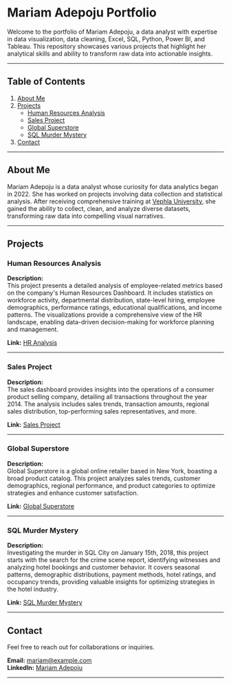 # Mariam Adepoju Portfolio

Welcome to the portfolio of Mariam Adepoju, a data analyst with expertise in data visualization, data cleaning, Excel, SQL, Python, Power BI, and Tableau. This repository showcases various projects that highlight her analytical skills and ability to transform raw data into actionable insights.

---

## Table of Contents
1. [About Me](https://mariam.vercel.app/index.html#home)
2. [Projects](https://mariam.vercel.app/index.html#projects)
   - [Human Resources Analysis](https://mariam.vercel.app/HR.html)
   - [Sales Project](https://mariam.vercel.app/kitchen.html)
   - [Global Superstore](https://mariam.vercel.app/superstore.html)
   - [SQL Murder Mystery](https://mariam.vercel.app/mystery.html)
3. [Contact](https://mariam.vercel.app/index.html#contact)

---

## About Me

Mariam Adepoju is a data analyst whose curiosity for data analytics began in 2022. She has worked on projects involving data collection and statistical analysis. After receiving comprehensive training at [Vephla University](http://Vephlainstitute.com), she gained the ability to collect, clean, and analyze diverse datasets, transforming raw data into compelling visual narratives.

---

## Projects

### Human Resources Analysis
**Description:**  
This project presents a detailed analysis of employee-related metrics based on the company's Human Resources Dashboard. It includes statistics on workforce activity, departmental distribution, state-level hiring, employee demographics, performance ratings, educational qualifications, and income patterns. The visualizations provide a comprehensive view of the HR landscape, enabling data-driven decision-making for workforce planning and management.

**Link:** [HR Analysis](https://mariam.vercel.app/HR.html)

---

### Sales Project
**Description:**  
The sales dashboard provides insights into the operations of a consumer product selling company, detailing all transactions throughout the year 2014. The analysis includes sales trends, transaction amounts, regional sales distribution, top-performing sales representatives, and more.

**Link:** [Sales Project](https://mariam.vercel.app/kitchen.html)

---

### Global Superstore
**Description:**  
Global Superstore is a global online retailer based in New York, boasting a broad product catalog. This project analyzes sales trends, customer demographics, regional performance, and product categories to optimize strategies and enhance customer satisfaction.

**Link:** [Global Superstore](https://mariam.vercel.app/superstore.html)

---

### SQL Murder Mystery
**Description:**  
Investigating the murder in SQL City on January 15th, 2018, this project starts with the search for the crime scene report, identifying witnesses and analyzing hotel bookings and customer behavior. It covers seasonal patterns, demographic distributions, payment methods, hotel ratings, and occupancy trends, providing valuable insights for optimizing strategies in the hotel industry.

**Link:** [SQL Murder Mystery](https://mariam.vercel.app/mystery.html)

---

## Contact

Feel free to reach out for collaborations or inquiries.

**Email:** [mariam@example.com](mailto:mariam@example.com)  
**LinkedIn:** [Mariam Adepoju](https://linkedin.com/in/mariamadepoju)

---